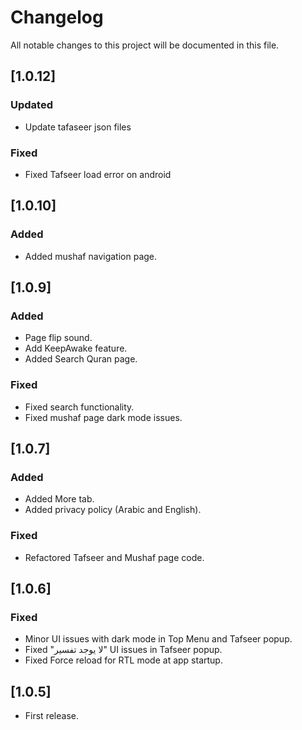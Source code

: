 # Changelog

All notable changes to this project will be documented in this file.

## [1.0.12]

### Updated

- Update tafaseer json files

### Fixed

- Fixed Tafseer load error on android

## [1.0.10]

### Added

- Added mushaf navigation page.

## [1.0.9]

### Added

- Page flip sound.
- Add KeepAwake feature.
- Added Search Quran page.

### Fixed

- Fixed search functionality.
- Fixed mushaf page dark mode issues.

## [1.0.7]

### Added

- Added More tab.
- Added privacy policy (Arabic and English).

### Fixed

- Refactored Tafseer and Mushaf page code.

## [1.0.6]

### Fixed

- Minor UI issues with dark mode in Top Menu and Tafseer popup.
- Fixed "لا يوجد تفسير" UI issues in Tafseer popup.
- Fixed Force reload for RTL mode at app startup.

## [1.0.5]

- First release.
